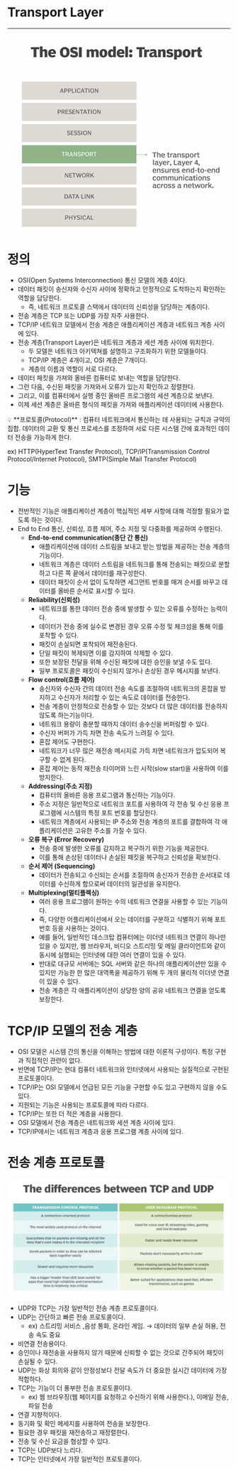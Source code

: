 # Transport Layer

---

![Untitled](Transport_Layer/Untitled.png)

# 정의

- OSI(Open Systems Interconnection) 통신 모델의 계층 4이다.
- 데이터 패킷이 송신자와 수신자 사이에 정확하고 안정적으로 도착하는지 확인하는 역할을 담당한다.
    - 즉, 네트워크 프로토콜 스택에서 데이터의 신뢰성을 담당하는 계층이다.
- 전송 계층은 TCP 또는 UDP를 가장 자주 사용한다.
- TCP/IP 네트워크 모델에서 전송 계층은 애플리케이션 계층과 네트워크 계층 사이에 있다.
- 전송 계층(Transport Layer)은 네트워크 계층과 세션 계층 사이에 위치한다.
    - 두 모델은 네트워크 아키텍쳐를 설명하고 구조화하기 위한 모델들이다.
    - TCP/IP 계층은 4개이고, OSI 계층은 7개이다.
    - 계층의 이름과 역할이 서로 다르다.
- 데이터 패킷을 가져와 올바른 컴퓨터로 보내는 역할을 담당한다.
- 그런 다음, 수신된 패킷을 가져와서 오류가 있는지 확인하고 정렬한다.
- 그리고, 이를 컴퓨터에서 실행 중인 올바른 프로그램의 세션 계층으로 보낸다.
- 이제 세션 계층은 올바른 형식의 패킷을 가져와 애플리케이션 데이터에 사용한다.

<aside>
💡 **프로토콜(Protocol)** : 컴퓨터 네트워크에서 통신하는 데 사용되는 규칙과 규약의 집합.
데이터의 교환 및 통신 프로세스를 조정하여 서로 다른 시스템 간에 효과적인 데이터 전송을 가능하게 한다.

ex)  HTTP(HyperText Transfer Protocol), TCP/IP(Transmission Control Protocol/Internet Protocol), SMTP(Simple Mail Transfer Protocol)

</aside>

# 기능

- 전반적인 기능은 애플리케이션 계층이 핵심적인 세부 사항에 대해 걱정할 필요가 없도록 하는 것이다.
- End to End 통신, 신뢰성, 흐름 제어, 주소 지정 및 다중화를 제공하여 수행된다.
    - **End-to-end communication(종단 간 통신)**
        - 애플리케이션에 데이터 스트림을 보내고 받는 방법을 제공하는 전송 계층의 기능이다.
        - 네트워크 계층은 데이터 스트림을 네트워크를 통해 전송되는 패킷으로 분할하고 다른 쪽 끝에서 데이터를 재구성한다.
        - 데이터 패킷이 순서 없이 도착하면 세그먼트 번호를 매겨 순서를 바꾸고 데이터를 올바른 순서로 표시할 수 있다.
    - **Reliability(신뢰성)**
        - 네트워크를 통한 데이터 전송 중에 발생할 수 있는 오류를 수정하는 능력이다.
        - 데이터가 전송 중에 실수로 변경된 경우 오류 수정 및 체크섬을 통해 이를 포착할 수 있다.
        - 패킷이 손실되면 포착되어 재전송된다.
        - 단일 패킷이 복제되면 이를 감지하여 삭제할 수 있다.
        - 또한 보장된 전달을 위해 수신된 패킷에 대한 승인을 보낼 수도 있다.
        - 일부 프로토콜은 패킷이 수신되지 않거나 손상된 경우 메시지를 보낸다.
    - **Flow control(흐름 제어)**
        - 송신자와 수신자 간의 데이터 전송 속도를 조절하여 네트워크의 혼잡을 방지하고 수신자가 처리할 수 있는 속도로 데이터를 전송한다.
        - 전송 계층이 안정적으로 전송할 수 있는 것보다 더 많은 데이터를 전송하지 않도록 하는기능이다.
        - 네트워크 용량이 충분할 때까지 데이터 송수신을 버퍼링할 수 있다.
        - 수신자 버퍼가 가득 차면 전송 속도가 느려질 수 있다.
        - 혼잡 제어도 구현한다.
        - 네트워크가 너무 많은 재전송 메시지로 가득 차면 네트워크가 압도되어 복구할 수 없게 된다.
        - 혼잡 제어는 동적 재전송 타이머와 느린 시작(slow start)을 사용하여 이를 방지한다.
    - **Addressing(주소 지정)**
        - 컴퓨터의 올바른 응용 프로그램과 통신하는 기능이다.
        - 주소 지정은 일반적으로 네트워크 포트를 사용하여 각 전송 및 수신 응용 프로그램에 시스템의 특정 포트 번호를 할당한다.
        - 네트워크 계층에서 사용되는 IP 주소와 전송 계층의 포트를 결합하여 각 애플리케이션은 고유한 주소를 가질 수 있다.
    - **오류 복구 (Error Recovery)**
        - 전송 중에 발생한 오류를 감지하고 복구하기 위한 기능을 제공한다.
        - 이를 통해 손상된 데이터나 손실된 패킷을 복구하고 신뢰성을 확보한다.
    - **순서 제어 (Sequencing)**
        - 데이터가 전송되고 수신되는 순서를 조절하여 송신자가 전송한 순서대로 데이터를 수신하게 함으로써 데이터의 일관성을 유지한다.
    - **Multiplexing(멀티플렉싱)**
        - 여러 응용 프로그램이 원하는 수의 네트워크 연결을 사용할 수 있는 기능이다.
        - 즉, 다양한 어플리케이션에서 오는 데이터를 구분하고 식별하기 위해 포트번호 등을 사용하는 것이다.
        - 예를 들어, 일반적인 데스크탑 컴퓨터에는 이더넷 네트워크 연결이 하나만 있을 수 있지만, 웹 브라우저, 비디오 스트리밍 및 메일 클라이언트와 같이 동시에 실행되는 인터넷에 대한 여러 연결이 있을 수 있다.
        - 반대로 대규모 서버에는 SQL 서버와 같은 하나의 애플리케이션만 있을 수 있지만 가능한 한 많은 대역폭을 제공하기 위해 두 개의 물리적 이더넷 연결이 있을 수 있다.
        - 전송 계층은 각 애플리케이션이 상당한 양의 공유 네트워크 연결을 얻도록 보장한다.
        

# **TCP/IP 모델의 전송 계층**

- OSI 모델은 시스템 간의 통신을 이해하는 방법에 대한 이론적 구성이다. 특정 구현과 직접적인 관련이 없다.
- 반면에 TCP/IP는 현대 컴퓨터 네트워크와 인터넷에서 사용되는 실질적으로 구현된 프로토콜이다.
- TCP/IP는 OSI 모델에서 언급된 모든 기능을 구현할 수도 있고 구현하지 않을 수도 있다.
- 지원되는 기능은 사용되는 프로토콜에 따라 다르다.
- TCP/IP는 또한 더 적은 계층을 사용한다.
- OSI 모델에서 전송 계층은 네트워크와 세션 계층 사이에 있다.
- TCP/IP에서는 네트워크 계층과 응용 프로그램 계층 사이에 있다.

# **전송 계층 프로토콜**

![Untitled](Transport_Layer/Untitled1.png)

- UDP와 TCP는 가장 일반적인 전송 계층 프로토콜이다.
- UDP는 간단하고 빠른 전송 프로토콜이다.
    - ex) 스트리밍 서비스 ,음성 통화, 온라인 게임. → 데이터의 일부 손실 허용, 전송 속도 중요
- 비연결 전송용이다.
- 승인이나 재전송을 사용하지 않기 때문에 신뢰할 수 없는 것으로 간주되어 패킷이 손실될 수 있다.
- UDP는 화상 회의와 같이 안정성보다 전달 속도가 더 중요한 실시간 데이터에 가장 적합하다.
- TCP는 기능이 더 풍부한 전송 프로토콜이다.
    - ex) 웹 브라우징(웹 페이지를 요청하고 수신하기 위해 사용한다.), 이메일 전송, 파일 전송
- 연결 지향적이다.
- 동기화 및 확인 메세지를 사용하여 전송을 보장한다.
- 필요한 경우 패킷을 재전송하고 재정렬한다.
- 전송 및 수신 요금을 협상할 수 있다.
- TCP는 UDP보다 느리다.
- TCP는 인터넷에서 가장 일반적인 프로토콜이다.